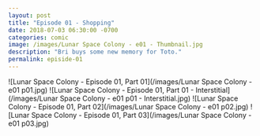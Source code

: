 ```yaml
---
layout: post
title: "Episode 01 - Shopping"
date: 2018-07-03 06:30:00 -0700
categories: comic
image: /images/Lunar Space Colony - e01 - Thumbnail.jpg
description: "Bri buys some new memory for Toto."
permalink: episide-01
---
```


![Lunar Space Colony - Episode 01, Part 01](/images/Lunar Space Colony - e01 p01.jpg)
![Lunar Space Colony - Episode 01, Part 01 - Interstitial](/images/Lunar Space Colony - e01 p01 - Interstitial.jpg)
![Lunar Space Colony - Episode 01, Part 02](/images/Lunar Space Colony - e01 p02.jpg)
![Lunar Space Colony - Episode 01, Part 03](/images/Lunar Space Colony - e01 p03.jpg)
